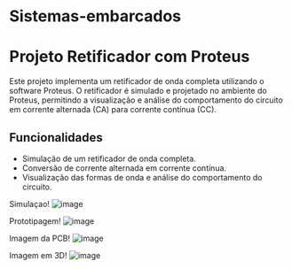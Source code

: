 # Sistemas-embarcados

# Projeto Retificador com Proteus

Este projeto implementa um retificador de onda completa utilizando o software Proteus. O retificador é simulado e projetado no ambiente do Proteus, permitindo a visualização e análise do comportamento do circuito em corrente alternada (CA) para corrente contínua (CC).

## Funcionalidades

- Simulação de um retificador de onda completa.
- Conversão de corrente alternada em corrente contínua.
- Visualização das formas de onda e análise do comportamento do circuito.

Simulaçao!
![image](https://github.com/andrevinicus/Sistemas-embarcados/assets/102330781/ca1eaa78-76c1-491f-a271-2708ec0d0ff6)

Prototipagem!
![image](https://github.com/andrevinicus/Sistemas-embarcados/assets/102330781/400dff43-d614-469c-86c7-5798919e739a)

Imagem da PCB!
![image](https://github.com/andrevinicus/Sistemas-embarcados/assets/102330781/02e499a4-1746-4a6a-a1b1-6d8ada4a07db)

Imagem em 3D!
![image](https://github.com/andrevinicus/Sistemas-embarcados/assets/102330781/e86d51b4-4e21-49c5-98a4-962249c5ac77)

